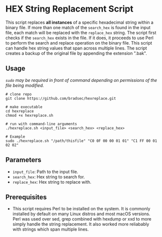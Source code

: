 # HEX String Replacement Script

This script replaces **all instances** of a specific hexadecimal string within a binary file. If more than one match of the `search_hex` is found in the input file, each match will be replaced with the `replace_hex` string. The script first checks if the `search_hex` exists in the file. If it does, it proceeds to use Perl to perform the search and replace operation on the binary file. This script can handle hex string values that span across multiple lines. The script creates a backup of the original file by appending the extension ".bak".

## Usage

*`sudo` may be required in front of command depending on permissions of the file being modified.*

```terminal
# clone repo
git clone https://github.com/bradsec/hexreplace.git

# make executable
cd hexreplace
chmod +x hexreplace.sh
```

```terminal
# run with command-line arguments
./hexreplace.sh <input_file> <search_hex> <replace_hex>

# Example
sudo ./hexreplace.sh "/path/thisfile" "C0 0F 00 00 01 01" "C1 FF 00 01 02 02"
```

## Parameters

- `input_file`: Path to the input file.
- `search_hex`: Hex string to search for.
- `replace_hex`: Hex string to replace with.

## Prerequisites

- This script requires Perl to be installed on the system. It is commonly installed by default on many Linux distros and most macOS versions. Perl was used over sed, grep combined with hexdump or xxd to more simply handle the string replacement. It also worked more reliabably with strings which span multiple lines.
